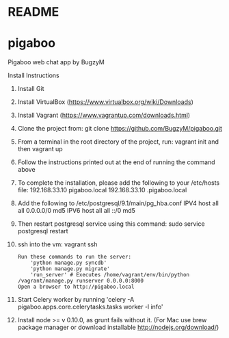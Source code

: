 # README #

# pigaboo

Pigaboo web chat app by BugzyM

Install Instructions 

1. Install Git
2. Install VirtualBox (https://www.virtualbox.org/wiki/Downloads)
3. Install Vagrant (https://www.vagrantup.com/downloads.html)
4. Clone the project from: git clone https://github.com/BugzyM/pigaboo.git
5. From a terminal in the root directory of the project, run: vagrant init and then vagrant up
6. Follow the instructions printed out at the end of running the command above
7. To complete the installation, please add the following to your /etc/hosts file:
        192.168.33.10 pigaboo.local
        192.168.33.10 <groupname>.pigaboo.local
8. Add the following to /etc/postgresql/9.1/main/pg_hba.conf
    IPV4
        host    all             all             0.0.0.0/0            md5
    IPV6
        host    all             all             ::/0            md5
9. Then restart postgresql service using this command:
        sudo service postgresql restart
10. ssh into the vm: vagrant ssh

        Run these commands to run the server:
            'python manage.py syncdb'
            'python manage.py migrate'
            'run_server' # Executes /home/vagrant/env/bin/python /vagrant/manage.py runserver 0.0.0.0:8000
        Open a browser to http://pigaboo.local
        
11. Start Celery worker by running 'celery -A pigaboo.apps.core.celerytasks.tasks worker -l info'
7. Install node >= v 0.10.0, as grunt fails without it. (For Mac use brew package manager or download installable http://nodejs.org/download/)
